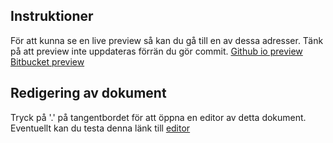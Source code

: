 ## Instruktioner

För att kunna se en live preview så kan du gå till en av dessa adresser. Tänk på att preview inte uppdateras förrän du gör commit.
[Github io preview](https://daslaller.github.io/Produkt_etikett/)
[Bitbucket preview](https://htmlpreview.github.io/?https://github.com/daslaller/Produkt_etikett/blob/main/site.md)

## Redigering av dokument
Tryck på '.' på tangentbordet för att öppna en editor av detta dokument.
Eventuellt kan du testa denna länk till [editor](https://github.dev/daslaller/Produkt_etikett/blob/main/site.md)
